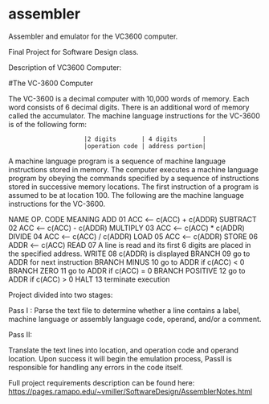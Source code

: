 # assembler
Assembler and emulator for the VC3600 computer.

Final Project for Software Design class. 

Description of VC3600 Computer: 

#The VC-3600 Computer

The VC-3600 is a decimal computer with 10,000 words of memory. Each word consists of 6 decimal digits. There is an additional word of memory called the accumulator. The machine language instructions for the VC-3600 is of the following form:

                         |2 digits       | 4 digits       | 
                         |operation code | address portion|
A machine language program is a sequence of machine language instructions stored in memory. The computer executes a machine language program by obeying the commands specified by a sequence of instructions stored in successive memory locations. The first instruction of a program is assumed to be at location 100. The following are the machine language instructions for the VC-3600.

NAME OP. CODE MEANING
ADD 01 ACC <-- c(ACC) + c(ADDR) 
SUBTRACT 02 ACC <-- c(ACC) - c(ADDR) 
MULTIPLY 03 ACC <-- c(ACC) * c(ADDR) 
DIVIDE 04 ACC <-- c(ACC) / c(ADDR) 
LOAD 05 ACC <-- c(ADDR) 
STORE 06 ADDR <-- c(ACC) 
READ 07 A line is read and its first 6 digits are placed in the specified address. 
WRITE 08 c(ADDR) is displayed 
BRANCH 09 go to ADDR for next instruction
BRANCH MINUS 10 go to ADDR if c(ACC) < 0
BRANCH ZERO 11 go to ADDR if c(ACC) = 0
BRANCH POSITIVE 12 go to ADDR if c(ACC) > 0
HALT 13 terminate execution

Project divided into two stages:

Pass I : 
Parse the text file to determine whether a line contains a label, machine language or assembly language code, operand, and/or a comment.

Pass II:

Translate the text lines into location, and operation code and operand location. Upon success it will begin the emulation process, PassII is responsible for handling any errors in the code itself.

Full project requirements description can be found here: https://pages.ramapo.edu/~vmiller/SoftwareDesign/AssemblerNotes.html
